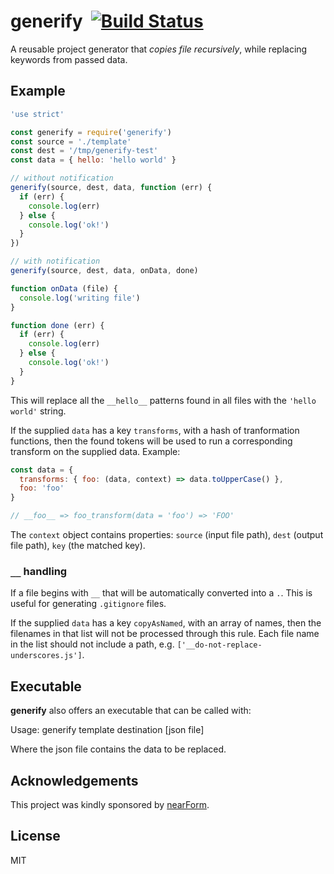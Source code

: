 # generify&nbsp;&nbsp;[![Build Status](https://travis-ci.org/mcollina/generify.svg?branch=master)](https://travis-ci.org/mcollina/generify)

A reusable project generator that _copies file recursively_, while
replacing keywords from passed data.

## Example

```js
'use strict'

const generify = require('generify')
const source = './template'
const dest = '/tmp/generify-test'
const data = { hello: 'hello world' }

// without notification
generify(source, dest, data, function (err) {
  if (err) {
    console.log(err)
  } else {
    console.log('ok!')
  }
})

// with notification
generify(source, dest, data, onData, done)

function onData (file) {
  console.log('writing file')
}

function done (err) {
  if (err) {
    console.log(err)
  } else {
    console.log('ok!')
  }
}
```

This will replace all the `__hello__` patterns found in all files
with the `'hello world'` string.

If the supplied `data` has a key `transforms`, with a hash of tranformation
functions, then the found tokens will be used to run a corresponding
transform on the supplied data. Example:

```js
const data = {
  transforms: { foo: (data, context) => data.toUpperCase() },
  foo: 'foo'
}

// __foo__ => foo_transform(data = 'foo') => 'FOO'
```

The `context` object contains properties: `source` (input file path),
`dest` (output file path), `key` (the matched key).


### `__` handling

If a file begins with `__` that will be automatically converted into a
`.`. This is useful for generating `.gitignore` files.

If the supplied `data` has a key `copyAsNamed`, with an array of names, then
the filenames in that list will not be processed through this rule. Each file
name in the list should not include a path,
e.g. `['__do-not-replace-underscores.js']`.

## Executable

__generify__ also offers an executable that can be called with:

  Usage: generify template destination [json file]

Where the json file contains the data to be replaced.

## Acknowledgements

This project was kindly sponsored by [nearForm](http://nearform.com).

## License

MIT
